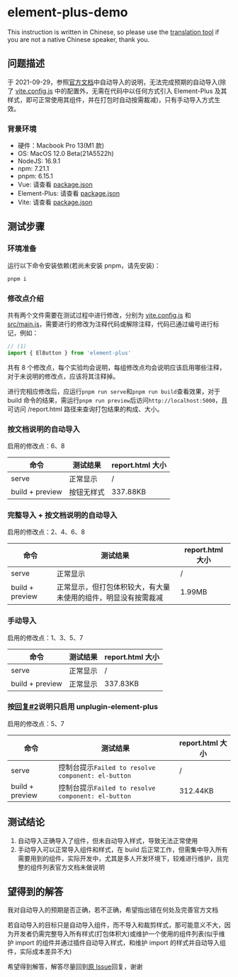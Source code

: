 # element-plus-demo
This instruction is written in Chinese, so please use the [translation tool](https://www.deepl.com) if you are not a native Chinese speaker, thank you.

## 问题描述
于 2021-09-29，参照[官方文档](https://element-plus.gitee.io/zh-CN/guide/quickstart.html#on-demand-import)中自动导入的说明，无法完成预期的自动导入(除了 [vite.config.js](vite.config.js) 中的配置外，无需在代码中以任何方式引入 Element-Plus 及其样式，即可正常使用其组件，并在打包时自动按需裁减)，只有手动导入方式生效。

### 背景环境
* 硬件：Macbook Pro 13(M1 款)
* OS: MacOS 12.0 Beta(21A5522h)
* NodeJS: 16.9.1
* npm: 7.21.1
* pnpm: 6.15.1
* Vue: 请查看 [package.json](package.json)
* Element-Plus: 请查看 [package.json](package.json)
* Vite: 请查看 [package.json](package.json)

## 测试步骤
### 环境准备
运行以下命令安装依赖(若尚未安装 pnpm，请先安装)：

```sh
pnpm i
```

### 修改点介绍
共有两个文件需要在测试过程中进行修改，分别为 [vite.config.js](vite.config.js) 和 [src/main.js](src/main.js)，需要进行的修改为注释代码或解除注释，代码已通过编号进行标记，例如：

```js
// (1)
import { ElButton } from 'element-plus'
```

共有 8 个修改点，每个实验均会说明，每组修改点均会说明应该启用哪些注释，对于未说明的修改点，应该将其注释掉。

进行完相应修改后，应运行`pnpm run serve`和`pnpm run build`查看效果，对于 build 命令的结果，需运行`pnpm run preview`后访问`http://localhost:5000`，且可访问 /report.html 路径来查询打包结果的构成、大小。

### 按文档说明的自动导入
启用的修改点：6、8

| 命令 | 测试结果 | report.html 大小 |
| ---- | -------- | ---------------- |
| serve | 正常显示 | / |
| build + preview | 按钮无样式 | 337.88KB |

### 完整导入 + 按文档说明的自动导入
启用的修改点：2、4、6、8

| 命令 | 测试结果 | report.html 大小 |
| ---- | -------- | ---------------- |
| serve | 正常显示 | / |
| build + preview | 正常显示，但打包体积较大，有大量未使用的组件，明显没有按需裁减 | 1.99MB |

### 手动导入
启用的修改点：1、3、5、7

| 命令 | 测试结果 | report.html 大小 |
| ---- | -------- | ---------------- |
| serve | 正常显示 | / |
| build + preview | 正常显示 | 337.83KB |

### 按[回复#2](https://github.com/element-plus/element-plus/issues/3737#issuecomment-930170603)说明只启用 unplugin-element-plus
启用的修改点：5、7

| 命令 | 测试结果 | report.html 大小 |
| ---- | -------- | ---------------- |
| serve | 控制台提示`Failed to resolve component: el-button` | / |
| build + preview | 控制台提示`Failed to resolve component: el-button` | 312.44KB |

## 测试结论
1. 自动导入正确导入了组件，但未自动导入样式，导致无法正常使用
2. 手动导入可以正常导入组件和样式，在 build 后正常工作，但需集中导入所有需要用到的组件，实际开发中，尤其是多人开发环境下，较难进行维护，且完整的组件列表官方文档未做说明

## 望得到的解答
我对自动导入的预期是否正确，若不正确，希望指出错在何处及完善官方文档

若自动导入的目标只是自动导入组件，而不导入和裁剪样式，那可能意义不大，因为开发者仍需完整导入所有样式(打包体积大)或维护一个使用的组件列表(似乎维护 import 的组件并通过插件自动导入样式，和维护 import 的样式并自动导入组件，实际成本差异不大)

希望得到解答，解答尽量回到[原 Issue](https://github.com/element-plus/element-plus/issues/3737)回复，谢谢
